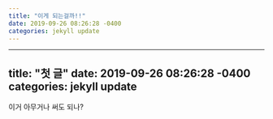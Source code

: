 ```yaml
---
title: "이게 되는걸까!!"
date: 2019-09-26 08:26:28 -0400
categories: jekyll update
---
```

---
title: "첫 글"
date: 2019-09-26 08:26:28 -0400
categories: jekyll update
---
이거 아무거나 써도 되나?
